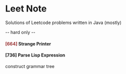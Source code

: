 # Leet Note
Solutions of Leetcode problems written in Java (mostly)

-- hard only --

#### <font color="#993333">[664]</font> Strange Printer

#### [736] Parse Lisp Expression
construct grammar tree